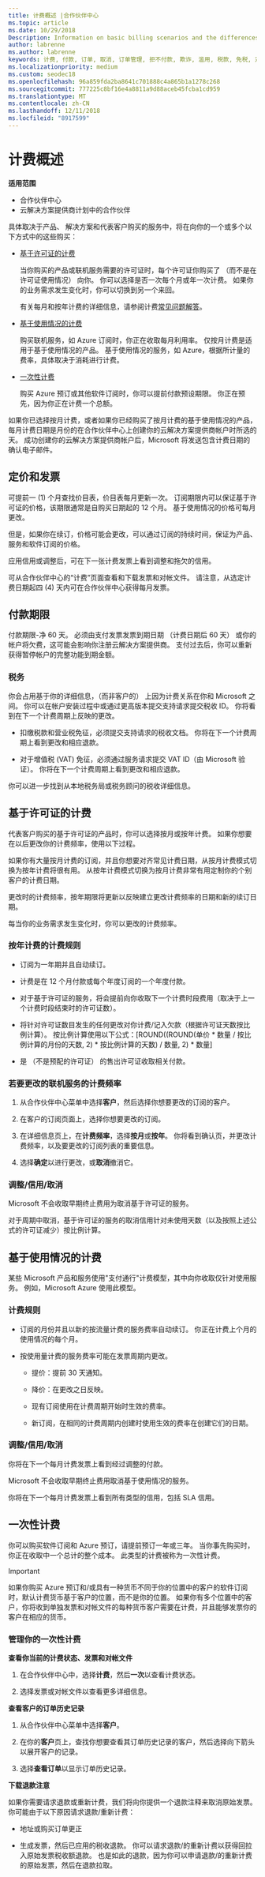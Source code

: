 ```yaml
---
title: 计费概述 |合作伙伴中心
ms.topic: article
ms.date: 10/29/2018
Description: Information on basic billing scenarios and the differences between license-based and usage-based billing
author: labrenne
ms.author: labrenne
keywords: 计费, 付款, 订单, 取消, 订单管理, 拒不付款, 欺诈, 滥用, 税款, 免税, 对帐文件
ms.localizationpriority: medium
ms.custom: seodec18
ms.openlocfilehash: 96a859fda2ba8641c701888c4a865b1a1278c268
ms.sourcegitcommit: 777225c8bf16e4a8811a9d88aceb45fcba1cd959
ms.translationtype: MT
ms.contentlocale: zh-CN
ms.lasthandoff: 12/11/2018
ms.locfileid: "8917599"
---
```

# <a name="billing-overview"></a>计费概述

**适用范围**

-  合作伙伴中心
-  云解决方案提供商计划中的合作伙伴

具体取决于产品、 解决方案和代表客户购买的服务中，将在向你的一个或多个以下方式中的这些购买：
-   [基于许可证的计费](#licensebasedbilling)

    当你购买的产品或联机服务需要的许可证时，每个许可证你购买了 （而不是在许可证使用情况） 向你。 你可以选择是否一次每个月或年一次计费。 如果你的业务需求发生变化时，你可以切换到另一个来回。 
    
    有关每月和按年计费的详细信息，请参阅计费[常见问题解答](https://docs.microsoft.com/en-us/partner-center/faq-about-new-billing-features)。

-   [基于使用情况的计费](#usagebasedbilling)

    购买联机服务，如 Azure 订阅时，你正在收取每月利用率。 仅按月计费是适用于基于使用情况的产品。 基于使用情况的服务，如 Azure，根据所计量的费率，具体取决于消耗进行计费。

-   [一次性计费](#onetimebilling)

    购买 Azure 预订或其他软件订阅时，你可以提前付款预设期限。 你正在预先，因为你正在计费一个总额。 
    
如果你已选择按月计费，或者如果你已经购买了按月计费的基于使用情况的产品，每月计费日期是月份的在合作伙伴中心上创建你的云解决方案提供商帐户时所选的天。 成功创建你的云解决方案提供商帐户后，Microsoft 将发送包含计费日期的确认电子邮件。

## <a name="pricing-and-invoicing"></a>定价和发票
可提前一 (1) 个月查找价目表，价目表每月更新一次。 订阅期限内可以保证基于许可证的价格，该期限通常是自购买日期起的 12 个月。 基于使用情况的价格可每月更改。 

但是，如果你在续订，价格可能会更改，可以通过订阅的持续时间，保证为产品、 服务和软件订阅的价格。

应用信用或调整后，可在下一张计费发票上看到调整和拖欠的信用。

可从合作伙伴中心的“计费”页面查看和下载发票和对帐文件。 请注意，从选定计费日期起四 (4) 天内可在合作伙伴中心获得每月发票。

## <a name="payment-terms"></a>付款期限

付款期限-净 60 天。 必须由支付发票发票到期日期 （计费日期后 60 天） 或你的帐户将欠费，这可能会影响你注册云解决方案提供商。 支付过去后，你可以重新获得暂停帐户的完整功能到期金额。

### <a name="tax"></a>税务

你会占用基于你的详细信息，（而非客户的） 上因为计费关系在你和 Microsoft 之间。 你可以在帐户安装过程中或通过更高版本提交支持请求提交税收 ID。 你将看到在下一个计费周期上反映的更改。

-   扣缴税款和营业税免征，必须提交支持请求的税收文档。 你将在下一个计费周期上看到更改和相应退款。

-   对于增值税 (VAT) 免征，必须通过服务请求提交 VAT ID（由 Microsoft 验证）。 你将在下一个计费周期上看到更改和相应退款。

你可以进一步找到从本地税务局或税务顾问的税收详细信息。

## <a href="" id="licensebasedbilling"></a>基于许可证的计费

代表客户购买的基于许可证的产品时，你可以选择按月或按年计费。 如果你想要在以后更改你的计费频率，使用以下过程。 

如果你有大量按月计费的订阅，并且你想要对齐常见计费日期，从按月计费模式切换为按年计费将很有用。 从按年计费模式切换为按月计费非常有用定制你的个别客户的计费日期。 

更改时的计费频率，按年期限将更新以反映建立更改计费频率的日期和新的续订日期。 

每当你的业务需求发生变化时，你可以更改的计费频率。 

### <a name="billing-rules-for-annual-billing"></a>按年计费的计费规则

-   订阅为一年期并且自动续订。

-   计费是在 12 个月付款或每个年度订阅的一个年度付款。

-   对于基于许可证的服务，将会提前向你收取下一个计费时段费用（取决于上一个计费时段结束时的许可证数）。

-   将针对许可证数目发生的任何更改对你计费/记入欠款（根据许可证天数按比例计算）。 按比例计算使用以下公式：[ROUND((ROUND(单价 * 数量 / 按比例计算的月份的天数, 2) * 按比例计算的天数) / 数量, 2) * 数量]

-   是 （不是预配的许可证） 的售出许可证收取相关付款。

### <a name="to-change-the-billing-frequency-of-an-online-service"></a>若要更改的联机服务的计费频率

1.  从合作伙伴中心菜单中选择**客户**，然后选择你想要更改的订阅的客户。 

2.  在客户的订阅页面上，选择你想要更改的订阅。 

3.  在详细信息页上，在**计费频率**，选择**按月**或**按年**。 你将看到确认页，并更改计费频率，以及要更改的订阅列表的重要信息。 

4.  选择**确定**以进行更改，或**取消**撤消它。 

### <a name="adjustmentscreditscancellations"></a>调整/信用/取消

Microsoft 不会收取早期终止费用为取消基于许可证的服务。 

对于周期中取消，基于许可证的服务的取消信用针对未使用天数（以及按照上述公式的许可证减少）按比例计算。

## <a href="" id="usagebasedbilling"></a>基于使用情况的计费

某些 Microsoft 产品和服务使用"支付通行"计费模型，其中向你收取仅针对使用服务。 例如，Microsoft Azure 使用此模型。 

### <a name="billing-rules"></a>计费规则
-   订阅的月份并且以新的按流量计费的服务费率自动续订。 你正在计费上个月的使用情况的每个月。

-   按使用量计费的服务费率可能在发票周期内更改。 

    -   提价：提前 30 天通知。

    -   降价：在更改之日反映。

    -   现有订阅使用在计费周期开始时生效的费率。

    -   新订阅，在相同的计费周期内创建时使用生效的费率在创建它们的日期。 

### <a name="adjustmentscreditscancellations"></a>调整/信用/取消

你将在下一个每月计费发票上看到经过调整的付款。

Microsoft 不会收取早期终止费用取消基于使用情况的服务。 

你将在下一个每月计费发票上看到所有类型的信用，包括 SLA 信用。

## <a href="" id="onetimebilling"></a>一次性计费

你可以购买软件订阅和 Azure 预订，请提前预订一年或三年。 当你事先购买时，你正在收取中一个总计的整个成本。 此类型的计费被称为一次性计费。

>[!IMPORTANT]
>如果你购买 Azure 预订和/或具有一种货币不同于你的位置中的客户的软件订阅时，默认计费货币基于客户的位置，而不是你的位置。 如果你有多个位置中的客户，你将收到单独发票和对帐文件的每种货币客户需要在计费，并且能够发票你的客户在相应的货币。 

### <a name="manage-your-one-time-billing"></a>管理你的一次性计费

**查看你当前的计费状态、发票和对帐文件**

1.  在合作伙伴中心中，选择**计费**，然后**一次**以查看计费状态。 

2.  选择发票或对帐文件以查看更多详细信息。 

**查看客户的订单历史记录**

1.  从合作伙伴中心菜单中选择**客户**。

2.  在你的**客户**页上，查找你想要查看其订单历史记录的客户，然后选择向下箭头以展开客户的记录。 

3.  选择**查看订单**以显示订单历史记录。

**下载退款注意**

如果你需要请求退款或重新计费，我们将向你提供一个退款注释来取消原始发票。 你可能由于以下原因请求退款/重新计费：

-   地址或购买订单更正

-   生成发票，然后已应用的税收退款。 你可以请求退款/的重新计费以获得回拉入原始发票税收额退款。 也是如此的退款，因为你可以申请退款/的重新计费的原始发票，然后在退款拉取。

